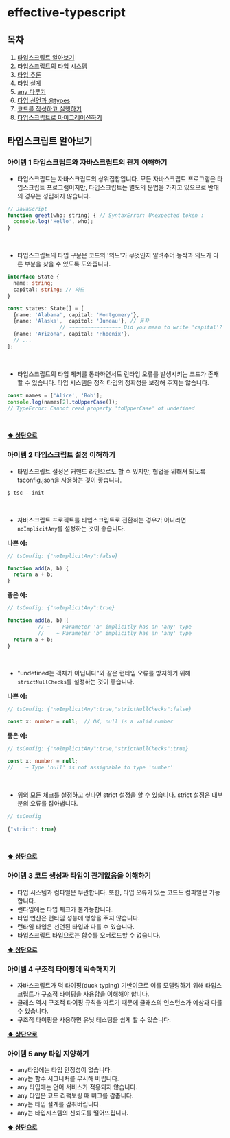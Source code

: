 # effective-typescript

## 목차

1. [타입스크립트 알아보기](#타입스크립트-알아보기)
2. [타입스크립트의 타입 시스템](#타입스크립트의-타입-시스템)
3. [타입 추론](#타입-추론)
4. [타입 설계](#타입-설계)
5. [any 다루기](#any-다루기)
6. [타입 선언과 @types](#타입-선언과-@types)
7. [코드를 작성하고 실행하기](#코드를-작성하고-실행하기)
8. [타입스크립트로 마이그레이션하기](#타입스크립트로-마이그레이션하기)

## **타입스크립트 알아보기**
### 아이템 1 타입스크립트와 자바스크립트의 관계 이해하기

- 타입스크립트는 자바스크립트의 상위집합입니다. 모든 자바스크립트 프로그램은 타입스크립트 프로그램이지만, 타입스크립트는 별도의 문법을 가지고 있으므로 반대의 경우는 성립하지 않습니다.

```js
// JavaScript
function greet(who: string) { // SyntaxError: Unexpected token :
  console.log('Hello', who);
}
```
<br/>

- 타입스크립트의 타입 구문은 코드의 '의도'가 무엇인지 알려주어 동작과 의도가 다른 부분을 찾을 수 있도록 도와줍니다.

```ts
interface State {
  name: string;
  capital: string; // 의도
}

const states: State[] = [
  {name: 'Alabama', capital: 'Montgomery'},
  {name: 'Alaska',  capitol: 'Juneau'}, // 동작
                 // ~~~~~~~~~~~~~~~~~ Did you mean to write 'capital'?
  {name: 'Arizona', capital: 'Phoenix'},
  // ...
];
```
<br/>

- 타입스크립트의 타입 체커를 통과하면서도 런타임 오류를 발생시키는 코드가 존재할 수 있습니다. 타입 시스템은 정적 타입의 정확성을 보장해 주지는 않습니다.

```ts
const names = ['Alice', 'Bob'];
console.log(names[2].toUpperCase());
// TypeError: Cannot read property 'toUpperCase' of undefined
```
<br/>

**[⬆ 상단으로](#목차)**

### 아이템 2 타입스크립트 설정 이해하기

- 타입스크립트 설정은 커맨드 라인으로도 할 수 있지만, 협업을 위해서 되도록 tsconfig.json을 사용하는 것이 좋습니다.

```
$ tsc --init
```
<br/>

- 자바스크립트 프로젝트를 타입스크립트로 전환하는 경우가 아니라면 `noImplicitAny`를 설정하는 것이 좋습니다.

**나쁜 예:**
```ts
// tsConfig: {"noImplicitAny":false}

function add(a, b) {
  return a + b;
}
```

**좋은 예:**
```ts
// tsConfig: {"noImplicitAny":true}

function add(a, b) {
          // ~    Parameter 'a' implicitly has an 'any' type
          //    ~ Parameter 'b' implicitly has an 'any' type
  return a + b;
}
```
<br/>

- "undefined는 객체가 아닙니다"와 같은 런타임 오류를 방지하기 위해 `strictNullChecks`를 설정하는 것이 좋습니다.

**나쁜 예:**
```ts
// tsConfig: {"noImplicitAny":true,"strictNullChecks":false}

const x: number = null;  // OK, null is a valid number
```

**좋은 예:**
```ts
// tsConfig: {"noImplicitAny":true,"strictNullChecks":true}

const x: number = null;
//    ~ Type 'null' is not assignable to type 'number'
```
<br/>

- 위의 모든 체크를 설정하고 싶다면 strict 설정을 할 수 있습니다. strict 설정은 대부분의 오류를 잡아냅니다.

```ts
// tsConfig
    
{"strict": true}
```
<br/>

**[⬆ 상단으로](#목차)**

### 아이템 3 코드 생성과 타입이 관계없음을 이해하기

- 타입 시스템과 컴파일은 무관합니다. 또한, 타입 오류가 있는 코드도 컴파일은 가능합니다.
- 런타임에는 타입 체크가 불가능합니다.
- 타입 연산은 런타임 성능에 영향을 주지 않습니다.
- 런타임 타입은 선언된 타입과 다를 수 있습니다.
- 타입스크립트 타입으로는 함수를 오버로드할 수 없습니다.

**[⬆ 상단으로](#목차)**

### 아이템 4 구조적 타이핑에 익숙해지기

- 자바스크립트가 덕 타이핑(duck typing) 기반이므로 이를 모델링하기 위해 타입스크립트가 구조적 타이핑을 사용함을 이해해야 합니다.
- 클래스 역시 구조적 타이핑 규칙을 따르기 때문에 클래스의 인스턴스가 예상과 다를 수 있습니다.
- 구조적 타이핑을 사용하면 유닛 테스팅을 쉽게 할 수 있습니다.

**[⬆ 상단으로](#목차)**

### 아이템 5 any 타입 지양하기

- any타입에는 타입 안정성이 없습니다.
- any는 함수 시그니처를 무시해 버립니다.
- any 타입에는 언어 서비스가 적용되지 않습니다.
- any 타입은 코드 리팩토링 때 버그를 감춥니다.
- any는 타입 설계를 감춰버립니다.
- any는 타입시스템의 신뢰도를 떨어뜨립니다.

**[⬆ 상단으로](#목차)**
